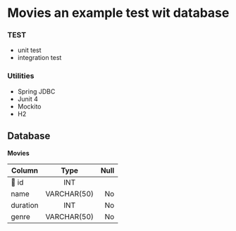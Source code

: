 # Movies an example test wit database



### TEST
* unit test
* integration test

### Utilities
* Spring JDBC
* Junit 4
* Mockito
* H2


## Database
__Movies__

| Column   |      Type    |  Null |
|----------|:------------:|------:|
|🔑 id       |  INT         |       |
| name     |  VARCHAR(50) |   No  |
| duration | INT          |   No  |
| genre    | VARCHAR(50)  |   No  |
    



